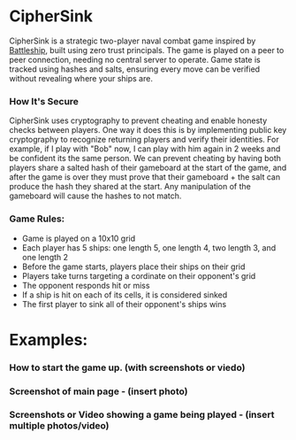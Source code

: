 # CipherSink
CipherSink is a strategic two-player naval combat game inspired by [Battleship](https://en.wikipedia.org/wiki/Battleship_(game)), built using zero trust principals. The game is played on a peer to peer connection, needing no central server to operate. Game state is tracked using hashes and salts, ensuring every move can be verified without revealing where your ships are.

### How It's Secure
CipherSink uses cryptography to prevent cheating and enable honesty checks between players. One way it does this is by implementing public key cryptography to recognize returning players and verify their identities. For example, if I play with "Bob" now, I can play with him again in 2 weeks and be confident its the same person. We can prevent cheating by having both players share a salted hash of their gameboard at the start of the game, and after the game is over they must prove that their gameboard + the salt can produce the hash they shared at the start. Any manipulation of the gameboard will cause the hashes to not match.

### Game Rules:
 - Game is played on a 10x10 grid
 - Each player has 5 ships: one length 5, one length 4, two length 3, and one length 2
 - Before the game starts, players place their ships on their grid
 - Players take turns targeting a cordinate on their opponent's grid
 - The opponent responds hit or miss
 - If a ship is hit on each of its cells, it is considered sinked
 - The first player to sink all of their opponent's ships wins

# Examples:
### How to start the game up. (with screenshots or viedo)

### Screenshot of main page - (insert photo)

### Screenshots or Video showing a game being played - (insert multiple photos/video)
